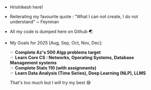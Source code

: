 - Hrishikesh here!
- Reiterating my favourite quote : "What I can not create, I do not understand" ~ Feynman
- All my code is dumped here on Github 🌏
  
- My Goals for 2025 [Aug, Sep, Oct, Nov, Dec]: <br>

    ☞  **Complete Az's 500 Algp problems target** <br>
    ☞  **Learn Core CS : Networks, Operating Systems, Database Management systems** <br>
    ☞  **Complete Stats 110 (with assignments)** <br>
    ☞  **Learn Data Analysis (Time Series), Deep Learning (NLP), LLMS** <br>
 
  That's too much but I will try my best 😅
<!---
Hrishi11572/Hrishi11572 is a ✨ special ✨ repository because its `README.md` (this file) appears on your GitHub profile.
You can click the Preview link to take a look at your changes.
--->

